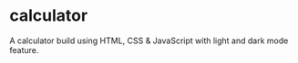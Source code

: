 # calculator
A calculator build using HTML, CSS &amp; JavaScript with light and dark mode feature. 
